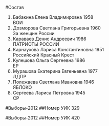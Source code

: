 #Состав
1. Бабакина Елена Владимировна 1958   
    ВОИ
2. Дозморова Светлана Григорьевна 1960   
    За женщин России
3. Караваев Денис Андреевич 1986   
    ПАТРИОТЫ РОССИИ
4. Карнаухова Лариса Константиновна 1951   
    Российский Красный Крест
5. Кулешова Ольга Сергеевна 1986   
    ЕР
6. Мурашова Екатерина Евгеньевна 1977   
    ЛДПР
7. Полежаева Светлана Ивановна 1946   
    ЯБЛОКО
8. Сергеева Лариса Петровна 1945   
    СР

#Выборы-2012
##Номер УИК
329

#Выборы-2012
##Номер УИК
420